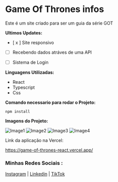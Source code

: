 # Game Of Thrones infos
Este é um site criado para ser um guia da série GOT 


**Ultimos Updates:**

- [ x ] Site responsivo
- [   ] Recebendo dados atráves de uma API
- [   ] Sistema de Login


**Linguagens Utilizadas:**

* React
* Typescript
* Css

**Comando necessario para rodar o Projeto:**

```
npm install
```

**Imagens do Projeto:**

![Image1](https://i.imgur.com/yhFxSkC.png)
![Image2](https://i.imgur.com/OSidfDw.png)
![Image3](https://i.imgur.com/HrS2bMt.png)
![Image4](https://i.imgur.com/5MDBMr6.png)

Link da aplicação na Vercel:

https://game-of-thrones-react.vercel.app/


### Minhas Redes Sociais :
[Instagram](https://www.instagram.com/asdavidoliveira/) | 
[Linkedin](https://www.linkedin.com/in/david-oliveira-077a77212/) |
[TikTok](https://www.tiktok.com/@queriaprogramar)

